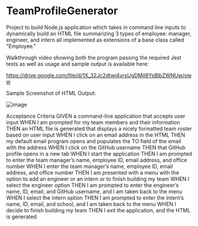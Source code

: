 # TeamProfileGenerator

Project to build Node.js application which takes in command line inputs to dynamically build an HTML file summarizing 3 types of employee: manager, engineer, and intern all implemented as extensions of a base class called "Employee."

Walkthrough video showing both the program passing the required Jest tests as well as usage and sample output is available here:

https://drive.google.com/file/d/1X_32Jc2dtwi4vrsUgDMjI8YsBlbZWNUw/view

Sample Screenshot of HTML Output:

![image](https://user-images.githubusercontent.com/34629779/118412554-e9737500-b657-11eb-9ea2-1f239e2c402d.png)

Acceptance Criteria
GIVEN a command-line application that accepts user input
WHEN I am prompted for my team members and their information
THEN an HTML file is generated that displays a nicely formatted team roster based on user input
WHEN I click on an email address in the HTML
THEN my default email program opens and populates the TO field of the email with the address
WHEN I click on the GitHub username
THEN that GitHub profile opens in a new tab
WHEN I start the application
THEN I am prompted to enter the team manager’s name, employee ID, email address, and office number
WHEN I enter the team manager’s name, employee ID, email address, and office number
THEN I am presented with a menu with the option to add an engineer or an intern or to finish building my team
WHEN I select the engineer option
THEN I am prompted to enter the engineer’s name, ID, email, and GitHub username, and I am taken back to the menu
WHEN I select the intern option
THEN I am prompted to enter the intern’s name, ID, email, and school, and I am taken back to the menu
WHEN I decide to finish building my team
THEN I exit the application, and the HTML is generated
